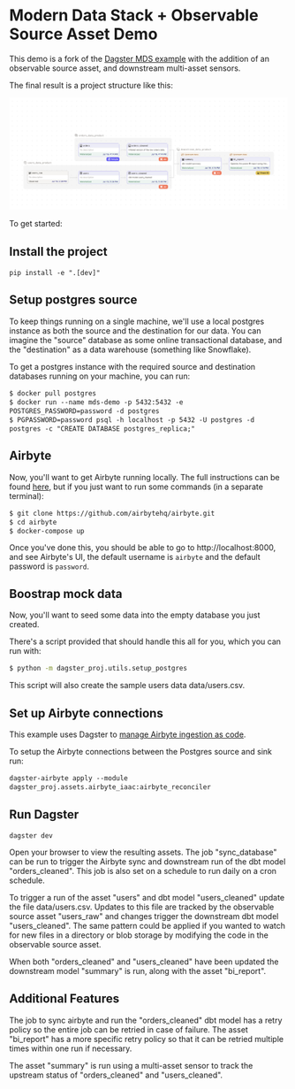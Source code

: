 # Modern Data Stack + Observable Source Asset Demo

This demo is a fork of the [Dagster MDS example](https://github.com/dagster-io/dagster/tree/master/examples/assets_modern_data_stack) with the addition of an observable source asset, and downstream multi-asset sensors. 

The final result is a project structure like this:

![](./modern_data_stack.png)

To get started:

## Install the project

```
pip install -e ".[dev]"
```

## Setup postgres source

To keep things running on a single machine, we'll use a local postgres instance as both the source and the destination for our data. You can imagine the "source" database as some online transactional database, and the "destination" as a data warehouse (something like Snowflake).

To get a postgres instance with the required source and destination databases running on your machine, you can run:

```
$ docker pull postgres
$ docker run --name mds-demo -p 5432:5432 -e POSTGRES_PASSWORD=password -d postgres
$ PGPASSWORD=password psql -h localhost -p 5432 -U postgres -d postgres -c "CREATE DATABASE postgres_replica;"
```

## Airbyte

Now, you'll want to get Airbyte running locally. The full instructions can be found [here](https://docs.airbyte.com/deploying-airbyte/local-deployment), but if you just want to run some commands (in a separate terminal):

```
$ git clone https://github.com/airbytehq/airbyte.git
$ cd airbyte
$ docker-compose up
```

Once you've done this, you should be able to go to http://localhost:8000, and see Airbyte's UI, the default username is `airbyte` and the default password is `password`.

## Boostrap mock data

Now, you'll want to seed some data into the empty database you just created.

There's a script provided that should handle this all for you, which you can run with:

```bash
$ python -m dagster_proj.utils.setup_postgres
```

This script will also create the sample users data data/users.csv.

## Set up Airbyte connections

This example uses Dagster to [manage Airbyte ingestion as code](https://docs.dagster.io/guides/dagster/airbyte-ingestion-as-code).

To setup the Airbyte connections between the Postgres source and sink run:

```shell
dagster-airbyte apply --module dagster_proj.assets.airbyte_iaac:airbyte_reconciler
```

## Run Dagster

```shell
dagster dev
```

Open your browser to view the resulting assets. The job "sync_database" can be run to trigger the Airbyte sync and downstream run of the dbt model "orders_cleaned". This job is also set on a schedule to run daily on a cron schedule.

To trigger a run of the asset "users" and dbt model "users_cleaned" update the file data/users.csv. Updates to this file are tracked by the observable source asset "users_raw" and changes trigger the downstream dbt model "users_cleaned". The same pattern could be applied if you wanted to watch for new files in a directory or blob storage by modifying the code in the observable source asset.

When both "orders_cleaned" and "users_cleaned" have been updated the downstream model "summary" is run, along with the asset "bi_report". 

## Additional Features

The job to sync airbyte and run the "orders_cleaned" dbt model has a retry policy so the entire job can be retried in case of failure. The asset "bi_report" has a more specific retry policy so that it can be retried multiple times within one run if necessary.

The asset "summary" is run using a multi-asset sensor to track the upstream status of "orders_cleaned" and "users_cleaned". 